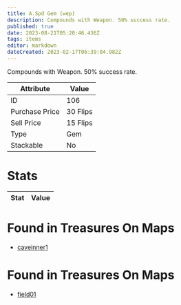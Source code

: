 ```yaml
---
title: A.Spd Gem (wep)
description: Compounds with Weapon. 50% success rate.
published: true
date: 2023-08-21T05:20:46.436Z
tags: items
editor: markdown
dateCreated: 2023-02-17T06:39:04.982Z
---
```


Compounds with Weapon. 50% success rate.

|Attribute|Value|
|-|-|
|ID|106|
|Purchase Price|30 Flips|
|Sell Price|15 Flips|
|Type|Gem|
|Stackable|No|

# Stats
|Stat|Value|
|-|-|

# Found in Treasures On Maps
 * [caveinner1](/maps/caveinner1)
# Found in Treasures On Maps
 * [field01](/maps/field01)